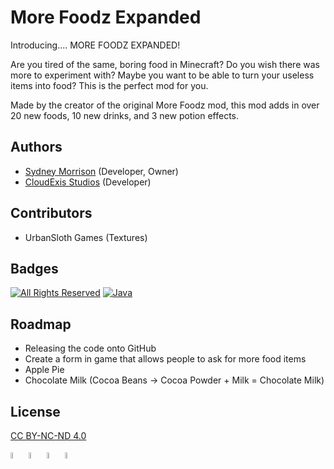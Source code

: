 
# More Foodz Expanded  

Introducing.... MORE FOODZ EXPANDED!

Are you tired of the same, boring food in Minecraft? Do you wish there was more to experiment with? Maybe you want to be able to turn your useless items into food? This is the perfect mod for you.

Made by the creator of the original More Foodz mod, this mod adds in over 20 new foods, 10 new drinks, and 3 new potion effects. 


## Authors

- [Sydney Morrison](https://hi-im.sydney) (Developer, Owner)
- [CloudExis Studios](https://cloudexis.net) (Developer)


## Contributors 

- UrbanSloth Games (Textures)


## Badges

[![All Rights Reserved](https://img.shields.io/badge/License-CC_BY_NC_ND_4.0-blue)](https://creativecommons.org/licenses/by-nc-nd/4.0/)
[![Java](https://img.shields.io/badge/Language-Java-brown)](https://en.wikipedia.org/wiki/Java_(programming_language))


## Roadmap

- Releasing the code onto GitHub
- Create a form in game that allows people to ask for more food items
- Apple Pie
- Chocolate Milk (Cocoa Beans -> Cocoa Powder + Milk = Chocolate Milk)


## License

[CC BY-NC-ND 4.0](https://creativecommons.org/licenses/by-nc-nd/4.0/legalcode)

<img src="https://creativecommons.org/images/deed/cc_icon_white_x2.png"  width="5%" height="5%"> <img src="https://creativecommons.org/images/deed/attribution_icon_white_x2.png"  width="5%" height="5%"> <img src="https://creativecommons.org/images/deed/nc_white_x2.png"  width="5%" height="5%"> <img src="https://creativecommons.org/images/deed/nd_white_x2.png"  width="5%" height="5%">

